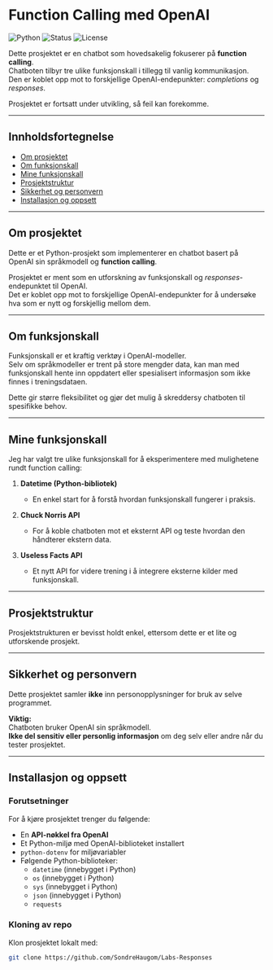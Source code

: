 # Function Calling med OpenAI  

![Python](https://img.shields.io/badge/Python-3.10%2B-blue)
![Status](https://img.shields.io/badge/status-ferdig-green)
![License](https://img.shields.io/badge/license-MIT-green)

Dette prosjektet er en chatbot som hovedsakelig fokuserer på **function calling**.  
Chatboten tilbyr tre ulike funksjonskall i tillegg til vanlig kommunikasjon.  
Den er koblet opp mot to forskjellige OpenAI-endepunkter: *completions* og *responses*.  

Prosjektet er fortsatt under utvikling, så feil kan forekomme.  

---

## Innholdsfortegnelse
- [Om prosjektet](#-om-prosjektet)  
- [Om funksjonskall](#-om-funksjonskall)  
- [Mine funksjonskall](#-mine-funksjonskall)  
- [Prosjektstruktur](#-prosjektstruktur)  
- [Sikkerhet og personvern](#-sikkerhet-og-personvern)  
- [Installasjon og oppsett](#-installasjon-og-oppsett)  

---

## Om prosjektet  
Dette er et Python-prosjekt som implementerer en chatbot basert på OpenAI sin språkmodell og **function calling**.  

Prosjektet er ment som en utforskning av funksjonskall og *responses*-endepunktet til OpenAI.  
Det er koblet opp mot to forskjellige OpenAI-endepunkter for å undersøke hva som er nytt og forskjellig mellom dem.  

---

## Om funksjonskall  
Funksjonskall er et kraftig verktøy i OpenAI-modeller.  
Selv om språkmodeller er trent på store mengder data, kan man med funksjonskall hente inn oppdatert eller spesialisert informasjon som ikke finnes i treningsdataen.  

Dette gir større fleksibilitet og gjør det mulig å skreddersy chatboten til spesifikke behov.  

---

## Mine funksjonskall  
Jeg har valgt tre ulike funksjonskall for å eksperimentere med mulighetene rundt function calling:  

1. **Datetime (Python-bibliotek)**  
   - En enkel start for å forstå hvordan funksjonskall fungerer i praksis.  

2. **Chuck Norris API**  
   - For å koble chatboten mot et eksternt API og teste hvordan den håndterer ekstern data.  

3. **Useless Facts API**  
   - Et nytt API for videre trening i å integrere eksterne kilder med funksjonskall.  

---

## Prosjektstruktur  
Prosjektstrukturen er bevisst holdt enkel, ettersom dette er et lite og utforskende prosjekt.  

---

## Sikkerhet og personvern  
Dette prosjektet samler **ikke** inn personopplysninger for bruk av selve programmet.  

**Viktig:**  
Chatboten bruker OpenAI sin språkmodell.  
**Ikke del sensitiv eller personlig informasjon** om deg selv eller andre når du tester prosjektet.  

---

## Installasjon og oppsett  

### Forutsetninger
For å kjøre prosjektet trenger du følgende:  

- En **API-nøkkel fra OpenAI**  
- Et Python-miljø med OpenAI-biblioteket installert  
- `python-dotenv` for miljøvariabler  
- Følgende Python-biblioteker:  
  - `datetime` (innebygget i Python)  
  - `os` (innebygget i Python)  
  - `sys` (innebygget i Python)  
  - `json` (innebygget i Python)  
  - `requests`  

### Kloning av repo
Klon prosjektet lokalt med:  

```bash
git clone https://github.com/SondreHaugom/Labs-Responses
